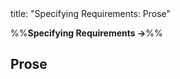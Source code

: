 <frontmatter>
title: "Specifying Requirements: Prose"
</frontmatter>

<link rel="stylesheet" href="{{baseUrl}}/css/textbook.css">

<div class="website-content">

%%**Specifying Requirements →**%%

## Prose

<div id="main">

<include src="what/embed.md" boilerplate  />

</div>

</div>
